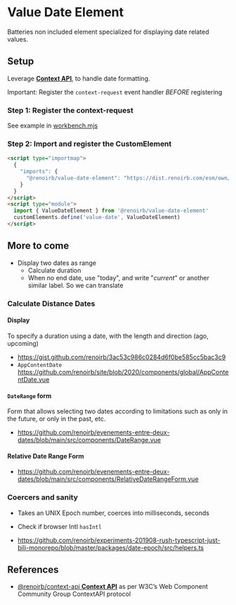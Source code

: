 # Value Date Element

Batteries non included element specialized for displaying date related values.

## Setup

Leverage [**Context API**][renoirb-context-api-readme], to handle date
formatting.

Important: Register the `context-request` event handler _BEFORE_ registering

### Step 1: Register the context-request

See example in [workbench.mjs](workbench.mjs)

### Step 2: Import and register the CustomElement

```html
<script type="importmap">
  {
    "imports": {
      "@renoirb/value-date-element": "https://dist.renoirb.com/esm/own/value-date-element/v1.0.0/browser.mjs"
    }
  }
</script>
<script type="module">
  import { ValueDateElement } from '@renoirb/value-date-element'
  customElements.define('value-date', ValueDateElement)
</script>
```

## More to come

- Display two dates as range
  - Calculate duration
  - When no end date, use "today", and write "*current*" or another similar label. So we can translate

### Calculate Distance Dates

#### Display

To specify a duration using a date, with the length and direction (ago, upcoming)

- https://gist.github.com/renoirb/3ac53c986c0284d6f0be585cc5bac3c9
- `AppContentDate` https://github.com/renoirb/site/blob/2020/components/global/AppContentDate.vue


#### `DateRange` form

Form that allows selecting two dates according to limitations such as only in the future, or only in the past, etc.

- https://github.com/renoirb/evenements-entre-deux-dates/blob/main/src/components/DateRange.vue

#### Relative Date Range Form

- https://github.com/renoirb/evenements-entre-deux-dates/blob/main/src/components/RelativeDateRangeForm.vue

### Coercers and sanity

- Takes an UNIX Epoch number, coerces into milliseconds, seconds
- Check if browser Intl `hasIntl`

- https://github.com/renoirb/experiments-201908-rush-typescript-just-bili-monorepo/blob/master/packages/date-epoch/src/helpers.ts


## References

- [@renoirb/context-api **Context API**][renoirb-context-api-readme] as per W3C’s Web Component Community Group ContextAPI protocol

[renoirb-context-api-readme]:
  https://github.com/renoirb/renoirb-esm-modules/blob/main/packages/context-api/README.md

